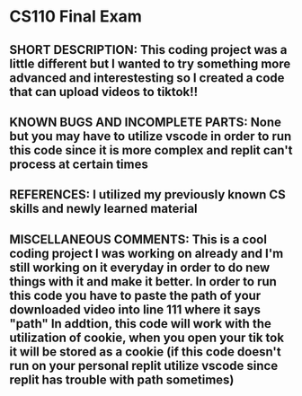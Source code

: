 # CS110 Final Exam

## SHORT DESCRIPTION: This coding project was a little different but I wanted to try something more advanced and interestesting so I created a code that can upload videos to tiktok!!

## KNOWN BUGS AND INCOMPLETE PARTS: None but you may have to utilize vscode in order to run this code since it is more complex and replit can't process at certain times

## REFERENCES: I utilized my previously known CS skills and newly learned material

## MISCELLANEOUS COMMENTS: This is a cool coding project I was working on already and I'm still working on it everyday in order to do new things with it and make it better. In order to run this code you have to paste the path of your downloaded video into line 111 where it says "path" In addtion, this code will work with the utilization of cookie, when you open your tik tok it will be stored as a cookie (if this code doesn't run on your personal replit utilize vscode since replit has trouble with path sometimes)